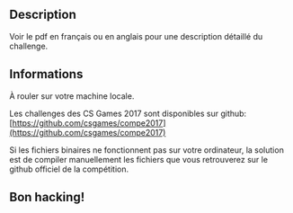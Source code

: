 ## Description
Voir le pdf en français ou en anglais pour une description détaillé du challenge.

## Informations
À rouler sur votre machine locale.

Les challenges des CS Games 2017 sont disponibles sur github: [https://github.com/csgames/compe2017](https://github.com/csgames/compe2017)

Si les fichiers binaires ne fonctionnent pas sur votre ordinateur, la solution est de compiler manuellement les fichiers que vous retrouverez sur le github officiel de la compétition.

## Bon hacking!

